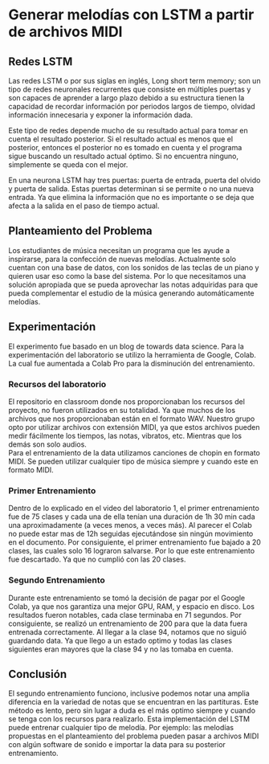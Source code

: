 # Generar melodías con LSTM a partir de archivos MIDI

## Redes LSTM
Las redes LSTM o por sus siglas en inglés, Long short term memory; son un tipo de redes neuronales recurrentes que consiste en múltiples puertas y son capaces de aprender a largo plazo debido a su estructura tienen la capacidad de recordar información por periodos largos de tiempo, olvidad información innecesaria y exponer la información dada. 

Este tipo de redes depende mucho de su resultado actual para tomar en cuenta el resultado posterior. Si el resultado actual es menos que el posterior, entonces el posterior no es tomado en cuenta y el programa sigue buscando un resultado actual óptimo. Si no encuentra ninguno, simplemente se queda con el mejor. 

En una neurona LSTM hay tres puertas: puerta de entrada, puerta del olvido y puerta de salida. Estas puertas determinan si se permite o no una nueva entrada. Ya que elimina la información que no es importante o se deja que afecta a la salida en el paso de tiempo actual.  

## Planteamiento del Problema
Los estudiantes de música necesitan un programa que les ayude a inspirarse, para la confección de nuevas melodías. Actualmente solo cuentan con una base de datos, con los sonidos de las teclas de un piano y quieren usar eso como la base del sistema. Por lo que necesitamos una solución apropiada que se pueda aprovechar las notas adquiridas para que pueda complementar el estudio de la música generando automáticamente melodías.

## Experimentación
El experimento fue basado en un blog de towards data science.
Para la experimentación del laboratorio se utilizo la herramienta de Google, Colab. La cual fue aumentada a Colab Pro para la disminución del entrenamiento. 

### Recursos del laboratorio 
El repositorio en classroom donde nos proporcionaban los recursos del proyecto, no fueron utilizados en su totalidad. Ya que muchos de los archivos que nos proporcionaban están en el formato WAV.
Nuestro grupo opto por utilizar archivos con extensión MIDI, ya que estos archivos pueden medir fácilmente los tiempos, las notas, vibratos, etc. Mientras que los demás son solo audios.  
Para el entrenamiento de la data utilizamos canciones de chopin en formato MIDI. Se pueden utilizar cualquier tipo de música siempre y cuando este en formato MIDI. 

### Primer Entrenamiento

Dentro de lo explicado en el video del laboratorio 1, el primer entrenamiento fue de 75 clases y cada una de ella tenían una duración de 1h 30 min cada una aproximadamente (a veces menos, a veces más). Al parecer el Colab no puede estar mas de 12h seguidas ejecutándose sin ningún movimiento en el documento. Por consiguiente, el primer entrenamiento fue bajado a 20 clases, las cuales solo 16 lograron salvarse. Por lo que este entrenamiento fue descartado. Ya que no cumplió con las 20 clases. 

### Segundo Entrenamiento
Durante este entrenamiento se tomó la decisión de pagar por el Google Colab, ya que nos garantiza una mejor GPU, RAM, y espacio en disco. Los resultados fueron notables, cada clase terminaba en 71 segundos. Por consiguiente, se realizó un entrenamiento de 200 para que la data fuera entrenada correctamente. 
Al llegar a la clase 94, notamos que no siguió guardando data. Ya que llego a un estado optimo y todas las clases siguientes eran mayores que la clase 94 y no las tomaba en cuenta. 

## Conclusión
El segundo entrenamiento funciono, inclusive podemos notar una amplia diferencia en la variedad de notas que se encuentran en las partituras. Este método es lento, pero sin lugar a duda es el más optimo siempre y cuando se tenga con los recursos para realizarlo. 
Esta implementación del LSTM puede entrenar cualquier tipo de melodía. Por ejemplo: las melodías propuestas en el planteamiento del problema pueden pasar a archivos MIDI con algún software de sonido e importar la data para su posterior entrenamiento. 


